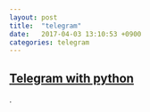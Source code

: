 ```yaml
---
layout: post
title:  "telegram"
date:   2017-04-03 13:10:53 +0900
categories: telegram
---
```


## [Telegram with python]  
[Telegram with python]: https://qodot.github.io/Python%EC%9C%BC%EB%A1%9C-%ED%85%94%EB%A0%88%EA%B7%B8%EB%9E%A8-%EB%B4%87-%EB%A7%8C%EB%93%A4%EA%B8%B0.html













.
